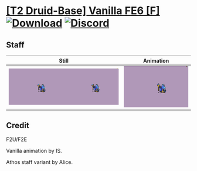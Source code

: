 # [\[T2 Druid-Base\] Vanilla FE6 \[F\]](./) [![Download](https://img.shields.io/badge/Download--red?style=social&logo=github)](https://minhaskamal.github.io/DownGit/#/home?url=https://github.com/Klokinator/FE-Repo/tree/main/Battle%20Animations%2FMagi%20-%20Dark-Type%2F%5BT2%20Druid-Base%5D%20Vanilla%20FE6%20%5BF%5D%2F7.%20Staff%20(Athos%20tilt)) [![Discord](https://img.shields.io/badge/Discord--blue?style=social&logo=discord)](https://discord.gg/C7VNGnyTPA)

## Staff

| Still | Animation |
| :---: | :-------: |
| ![Staff still](./Staff_000.png) | ![Staff](./Staff.gif) |

## Credit

F2U/F2E

Vanilla animation by IS.

Athos staff variant by Alice.
